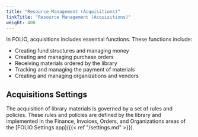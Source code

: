 ```yaml
---
title: "Resource Management (Acquisitions)"
linkTitle: "Resource Management (Acquisitions)"
weight: 400
---
```


In FOLIO, acquisitions includes essential functions. These functions include:

*   Creating fund structures and managing money
*   Creating and managing purchase orders
*   Receiving materials ordered by the library
*   Tracking and managing the payment of materials
*   Creating and managing organizations and vendors


## Acquisitions Settings

The acquisition of library materials is governed by a set of rules and policies. These rules and policies are defined by the library and implemented in the Finance, Invoices, Orders, and Organizations areas of the [FOLIO Settings app]({{< ref "/settings.md" >}}).
